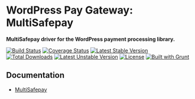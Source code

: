 # WordPress Pay Gateway: MultiSafepay

**MultiSafepay driver for the WordPress payment processing library.**

[![Build Status](https://travis-ci.org/wp-pay-gateways/multisafepay.svg?branch=develop)](https://travis-ci.org/wp-pay-gateways/multisafepay)
[![Coverage Status](https://coveralls.io/repos/wp-pay-gateways/multisafepay/badge.png?branch=develop)](https://coveralls.io/r/wp-pay-gateways/multisafepay?branch=develop)
[![Latest Stable Version](https://poser.pugx.org/wp-pay-gateways/multisafepay/v/stable.svg)](https://packagist.org/packages/wp-pay-gateways/multisafepay)
[![Total Downloads](https://poser.pugx.org/wp-pay-gateways/multisafepay/downloads.svg)](https://packagist.org/packages/wp-pay-gateways/multisafepay)
[![Latest Unstable Version](https://poser.pugx.org/wp-pay-gateways/multisafepay/v/unstable.svg)](https://packagist.org/packages/wp-pay-gateways/multisafepay)
[![License](https://poser.pugx.org/wp-pay-gateways/multisafepay/license.svg)](https://packagist.org/packages/wp-pay-gateways/multisafepay)
[![Built with Grunt](https://cdn.gruntjs.com/builtwith.png)](http://gruntjs.com/)

## Documentation

*	[MultiSafepay](https://multisafepay.com/)
